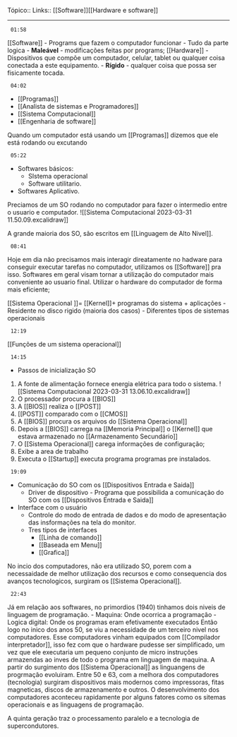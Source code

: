 Tópico::
Links:: [[Software]][[Hardware e software]]

---

```timestamp 
 01:58
 ```

[[Software]] -  Programs que fazem o computador funcionar
	- Tudo da parte logica
	- **Maleável** - modificações feitas por programs;
[[Hardware]] - Dispositivos que compõe um computador, celular, tablet ou qualquer coisa conectada a este equipamento.
	- **Rígido** - qualquer coisa que possa ser fisicamente tocada.

```timestamp 
 04:02
 ```

- [[Programas]]
- [[Analista de sistemas e Programadores]]
-  [[Sistema Computacional]]
- [[Engenharia de software]]

Quando um computador está usando um [[Programas]] dizemos que ele está  rodando ou excutando 

```timestamp 
 05:22
 ```
- Softwares básicos: 
	- SIstema operacional 
	- Software utilitario.
- Softwares Aplicativo.

Preciamos de um SO rodando no computador para fazer o intermedio entre o usuario e computador.
![[Sistema Computacional 2023-03-31 11.50.09.excalidraw]]

A grande maioria dos SO, são escritos em [[Linguagem de Alto Nivel]].

```timestamp 
 08:41
 ```

Hoje em dia não precisamos mais interagir direatamente no hadware para conseguir executar tarefas no computador, utilizamos os [[Software]] pra isso.
Softwares em geral visam tornar a utilização do computador mais conveniente ao usuario final.
Utilizar o hardware do computador de forma mais eficiente;

[[Sistema Operacional ]]= [[Kernel]]+ programas do sistema + aplicações
	- Residente no disco rigido (maioria dos casos)
	- Diferentes tipos de sistemas operacionais

```timestamp 
 12:19
 ```

[[Funções de um sistema operacional]]

```timestamp 
 14:15
 ```

- Passos de inicialização SO
1. A fonte de alimentação fornece energia elétrica para todo o sistema. ![[Sistema Computacional 2023-03-31 13.06.10.excalidraw]]
2. O processador procura a [[BIOS]]
3. A [[BIOS]] realiza o [[POST]]
4. [[POST]] comparado com o [[CMOS]]
5. A [[BIOS]] procura os arquivos do [[Sistema Operacional]]
6. Depois a [[BIOS]] carrega na [[Memoria Principal]] o [[Kernel]] que estava armazenado no [[Armazenamento Secundário]]
7.  O [[Sistema Operacional]] carega informações de configuração;
8. Exibe a area de trabalho
9. Executa o [[Startup]] executa  programa programas pre instalados.

```timestamp 
 19:09
 ```

- Comunicação do SO com os [[Dispositivos Entrada e Saida]]
	- Driver de dispositivo - Programa que possibilida a comunicação do SO com os [[Dispositivos Entrada e Saida]]
- Interface com o usuário
	- Controle do modo de entrada de dados e do modo de apresentação das insformações na tela do monitor.
	- Tres tipos de interfaces
		-  [[Linha de comando]]
		- [[Baseada em Menu]]
		- [[Grafica]]

No incio dos computadores, não era utilizado SO, porem com a necessaidade de melhor utilização dos recursos e como consequencia dos avanços tecnologicos, surgiram os [[Sistema Operacional]].
```timestamp 
 22:43
 ```
Já em relação aos softwares, no primordios (1940) tinhamos dois niveis de linguagem de programação.
	- Maquina: Onde ocorrica a programação
	- Logica digital: Onde os programas eram efetivamente executados
Então logo no inico dos anos 50, se viu a necessidade de um terceiro nivel nos computadores.
Esse computadores vinham equipados com [[Compilador interpretador]], isso fez com que o hardware pudesse ser simplificado, um vez que ele executaria um pequeno conjunto de micro instruções armazendas ao inves de todo o programa em linguagem de maquina.
A partir do surgimento dos [[Sistema Operacional]] as linguangens de progrmação evoluiram.
Entre 50 e 63, com a melhora dos computadores (tecnologia) surgiram dispositivos mais modernos como impressoras, fitas magneticas,  discos de armazenamento e outros.
O desenvolvimento dos computadores aconteceu rapidamente por alguns fatores como os sitemas operacionais e as linguagens de programação.


A quinta geração traz o processamento paralelo e a tecnologia de supercondutores.


